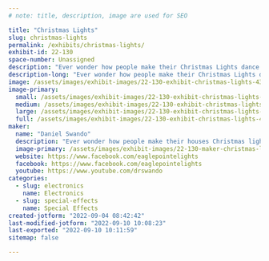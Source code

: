 ```yaml
---
# note: title, description, image are used for SEO

title: "Christmas Lights"
slug: christmas-lights
permalink: /exhibits/christmas-lights/
exhibit-id: 22-130
space-number: Unassigned
description: "Ever wonder how people make their Christmas Lights dance to music?"
description-long: "Ever wonder how people make their Christmas Lights dance to music?"
image: /assets/images/exhibit-images/22-130-exhibit-christmas-lights-43-261335926-128204649642040-5868732420577011714-n-8291-large.jpg
image-primary: 
  small: /assets/images/exhibit-images/22-130-exhibit-christmas-lights-43-261335926-128204649642040-5868732420577011714-n-8291-small.jpg
  medium: /assets/images/exhibit-images/22-130-exhibit-christmas-lights-43-261335926-128204649642040-5868732420577011714-n-8291-medium.jpg
  large: /assets/images/exhibit-images/22-130-exhibit-christmas-lights-43-261335926-128204649642040-5868732420577011714-n-8291-large.jpg
  full: /assets/images/exhibit-images/22-130-exhibit-christmas-lights-43-261335926-128204649642040-5868732420577011714-n-8291-full.jpg
maker: 
  name: "Daniel Swando"
  description: "Ever wonder how people make their houses Christmas lights dance to music? This is how!"
  image-primary: /assets/images/exhibit-images/22-130-maker-christmas-lights-261335926-128204649642040-5868732420577011714-n-medium.jpg
  website: https://www.facebook.com/eaglepointelights
  facebook: https://www.facebook.com/eaglepointelights
  youtube: https://www.youtube.com/drswando
categories: 
  - slug: electronics
    name: Electronics
  - slug: special-effects
    name: Special Effects
created-jotform: "2022-09-04 08:42:42"
last-modified-jotform: "2022-09-10 10:08:23"
last-exported: "2022-09-10 10:11:59"
sitemap: false

---
```


